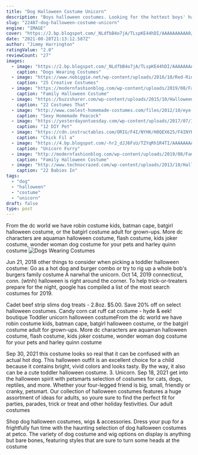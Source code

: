 ```yaml
---
title: "Dog Halloween Costume Unicorn"
description: "Boys halloween costumes. Looking for the hottest boys' halloween costumes? we offer current boys costume favorites like superheros and popular characters like bonnie and foxy from five nights at"
slug: "22487-dog-halloween-costume-unicorn"
engine: "IMAGE"
cover: "https://2.bp.blogspot.com/_NLdfbB4o7jA/TLspKE44hDI/AAAAAAAAAA0/A6tzOUjfuWQ/s1600/spider_pug_2.jpg"
date: "2021-08-28T21:13:12.587Z"
author: "Jimmy Harrington"
ratingValue: "2.0"
reviewCount: "27"
images:
  - image: "https://2.bp.blogspot.com/_NLdfbB4o7jA/TLspKE44hDI/AAAAAAAAAA0/A6tzOUjfuWQ/s1600/spider_pug_2.jpg"
    caption: "Dogs Wearing Costumes"
  - image: "https://www.nobiggie.net/wp-content/uploads/2016/10/Red-Riding-Hood-and-her-Ganny-wolf-costume.jpg"
    caption: "25 Creative Costumes"
  - image: "https://modernfashionblog.com/wp-content/uploads/2019/08/Family-Halloween-Costume-Ideas-2019-9.jpg"
    caption: "Family Halloween Costume"
  - image: "https://buzzsharer.com/wp-content/uploads/2015/10/Halloween-Costume-Plane-and-pilot.jpg"
    caption: "22 Costumes That"
  - image: "http://www.coolest-homemade-costumes.com/files/2012/10/eye-catching-sexy-womans-peacock-costume-18296.jpg"
    caption: "Sexy Homemade Peacock"
  - image: "https://yesterdayontuesday.com/wp-content/uploads/2017/07/12-DIY-Pet-Costumes.jpg"
    caption: "12 DIY Pet"
  - image: "https://cdn.instructables.com/ORIG/F4I/NYHK/H8QEX625/F4INYHKH8QEX625.jpg?width=2100"
    caption: "Chick Fil a"
  - image: "https://4.bp.blogspot.com/-hr2_dJJ6FsU/TZYqRh1R4TI/AAAAAAAAAY8/HwH979WnBUY/s1600/furby.jpg"
    caption: "Unicorn Furry"
  - image: "http://modernfashionblog.com/wp-content/uploads/2019/08/Family-Halloween-Costume-Ideas-2019-5.jpg"
    caption: "Family Halloween Costume"
  - image: "http://www.technocrazed.com/wp-content/uploads/2013/10/Halloween-baby-costumes-7.jpg"
    caption: "22 Babies In"
tags:
  - "dog"
  - "halloween"
  - "costume"
  - "unicorn"
draft: false
type: post
---
```


From the dc world we have robin costume kids, batman cape, batgirl halloween costume, or the batgirl costume adult for grown-ups. More dc characters are aquaman halloween costume, flash costume, kids joker costume, wonder woman dog costume for your pets and harley quinn costume
![Dogs Wearing Costumes](https://2.bp.blogspot.com/_NLdfbB4o7jA/TLspKE44hDI/AAAAAAAAAA0/A6tzOUjfuWQ/s1600/spider_pug_2.jpg "Dogs Wearing Costumes")

Jun 21, 2018 other things to consider when picking a toddler halloween costume:  Go as a hot dog and burger combo or try to rig up a whole bob&#39;s burgers family costume A narwhal  the unicorn. Oct 14, 2019 connecticut, conn. (wtnh)  halloween is right around the corner. To help trick-or-treaters prepare for the night, google has compiled a list of the most search costumes for 2019.
<!--inArticleAds-->

<!--galleryOne-->

Cadet beef strip slims dog treats - 2.8oz. $5.00. Save 20% off on select halloween costumes. Candy corn cat ruff cat costume - hyde & eek! boutique  Toddler unicorn halloween costumeFrom the dc world we have robin costume kids, batman cape, batgirl halloween costume, or the batgirl costume adult for grown-ups. More dc characters are aquaman halloween costume, flash costume, kids joker costume, wonder woman dog costume for your pets and harley quinn costume
<!--inArticleAds-->

<!--galleryTwo-->

Sep 30, 2021 this costume looks so real that it can be confused with an actual hot dog. This halloween outfit is an excellent choice for a child because it contains bright, vivid colors and looks tasty. By the way, it also can be a cute toddler halloween costume. 3. Unicorn. Sep 18, 2021 get into the halloween spirit with petsmarts selection of costumes for cats, dogs, reptiles, and more. Whether your four-legged friend is big, small, friendly or cranky, petsmart. Our collection of halloween costumes features a huge assortment of ideas for adults, so youre sure to find the perfect fit for parties, parades, trick or treat and other holiday festivities. Our adult costumes
<!--galleryThree-->

Shop dog halloween costumes, wigs & accessories. Dress your pup for a frightfully fun time with the haunting selection of dog halloween costumes at petco. The variety of dog costume and wig options on display is anything but bare bones, featuring styles that are sure to turn some heads at the costume